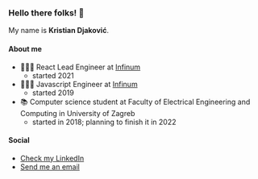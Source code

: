 ### Hello there folks! 👋

My name is **Kristian Djaković**.

#### About me

- 👨🏼‍💻 React Lead Engineer at [Infinum](https://infinum.com/)
  - started 2021
- 👨🏼‍💻 Javascript Engineer at [Infinum](https://infinum.com/)
  - started 2019
- 📚 Computer science student at Faculty of Electrical Engineering and Computing in University of Zagreb
  - started in 2018; planning to finish it in 2022
  
#### Social

- [Check my LinkedIn](https://www.linkedin.com/in/kristian-djakovi%C4%87-b121b2193/)
- [Send me an email](mailto:kristian.djakovic2@gmail.com)

<!--
**kristian240/kristian240** is a ✨ _special_ ✨ repository because its `README.md` (this file) appears on your GitHub profile.

Here are some ideas to get you started:

- 📕 I’m currently working on ...
- 🌱 I’m currently learning ...
- 👯 I’m looking to collaborate on ...
- 🤔 I’m looking for help with ...
- 💬 Ask me about ...
- 📫 How to reach me: ...
- 😄 Pronouns: ...
- ⚡ Fun fact: ...
-->
